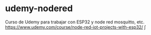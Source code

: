 # udemy-nodered
Curso de Udemy para trabajar con ESP32 y node red mosquitto, etc.
https://www.udemy.com/course/node-red-iot-projects-with-esp32/
∫


